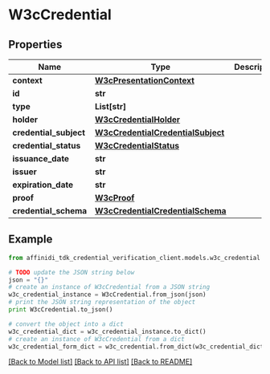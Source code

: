 # W3cCredential

## Properties

| Name                   | Type                                                                    | Description | Notes      |
| ---------------------- | ----------------------------------------------------------------------- | ----------- | ---------- |
| **context**            | [**W3cPresentationContext**](W3cPresentationContext.md)                 |             |
| **id**                 | **str**                                                                 |             | [optional] |
| **type**               | **List[str]**                                                           |             |
| **holder**             | [**W3cCredentialHolder**](W3cCredentialHolder.md)                       |             | [optional] |
| **credential_subject** | [**W3cCredentialCredentialSubject**](W3cCredentialCredentialSubject.md) |             |
| **credential_status**  | [**W3cCredentialStatus**](W3cCredentialStatus.md)                       |             | [optional] |
| **issuance_date**      | **str**                                                                 |             |
| **issuer**             | **str**                                                                 |             |
| **expiration_date**    | **str**                                                                 |             | [optional] |
| **proof**              | [**W3cProof**](W3cProof.md)                                             |             |
| **credential_schema**  | [**W3cCredentialCredentialSchema**](W3cCredentialCredentialSchema.md)   |             | [optional] |

## Example

```python
from affinidi_tdk_credential_verification_client.models.w3c_credential import W3cCredential

# TODO update the JSON string below
json = "{}"
# create an instance of W3cCredential from a JSON string
w3c_credential_instance = W3cCredential.from_json(json)
# print the JSON string representation of the object
print W3cCredential.to_json()

# convert the object into a dict
w3c_credential_dict = w3c_credential_instance.to_dict()
# create an instance of W3cCredential from a dict
w3c_credential_form_dict = w3c_credential.from_dict(w3c_credential_dict)
```

[[Back to Model list]](../README.md#documentation-for-models) [[Back to API list]](../README.md#documentation-for-api-endpoints) [[Back to README]](../README.md)

